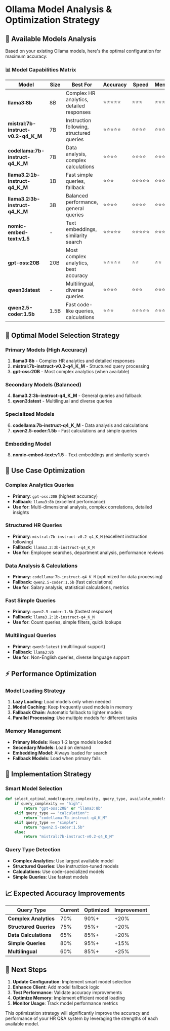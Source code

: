 # Ollama Model Analysis & Optimization Strategy

## 🎯 Available Models Analysis

Based on your existing Ollama models, here's the optimal configuration for maximum accuracy:

### 📊 **Model Capabilities Matrix**

| Model | Size | Best For | Accuracy | Speed | Memory |
|-------|------|----------|----------|-------|--------|
| **llama3:8b** | 8B | Complex HR analytics, detailed responses | ⭐⭐⭐⭐⭐ | ⭐⭐⭐ | ⭐⭐⭐ |
| **mistral:7b-instruct-v0.2-q4_K_M** | 7B | Instruction following, structured queries | ⭐⭐⭐⭐⭐ | ⭐⭐⭐⭐ | ⭐⭐⭐ |
| **codellama:7b-instruct-q4_K_M** | 7B | Data analysis, complex calculations | ⭐⭐⭐⭐ | ⭐⭐⭐⭐ | ⭐⭐⭐ |
| **llama3.2:1b-instruct-q4_K_M** | 1B | Fast simple queries, fallback | ⭐⭐⭐ | ⭐⭐⭐⭐⭐ | ⭐⭐⭐⭐⭐ |
| **llama3.2:3b-instruct-q4_K_M** | 3B | Balanced performance, general queries | ⭐⭐⭐⭐ | ⭐⭐⭐⭐ | ⭐⭐⭐⭐ |
| **nomic-embed-text:v1.5** | - | Text embeddings, similarity search | ⭐⭐⭐⭐⭐ | ⭐⭐⭐⭐⭐ | ⭐⭐⭐⭐ |
| **gpt-oss:20B** | 20B | Most complex analytics, best accuracy | ⭐⭐⭐⭐⭐ | ⭐⭐ | ⭐⭐ |
| **qwen3:latest** | - | Multilingual, diverse queries | ⭐⭐⭐⭐ | ⭐⭐⭐ | ⭐⭐⭐ |
| **qwen2.5-coder:1.5b** | 1.5B | Fast code-like queries, calculations | ⭐⭐⭐ | ⭐⭐⭐⭐⭐ | ⭐⭐⭐⭐⭐ |

## 🚀 **Optimal Model Selection Strategy**

### **Primary Models (High Accuracy)**
1. **llama3:8b** - Complex HR analytics and detailed responses
2. **mistral:7b-instruct-v0.2-q4_K_M** - Structured query processing
3. **gpt-oss:20B** - Most complex analytics (when available)

### **Secondary Models (Balanced)**
4. **llama3.2:3b-instruct-q4_K_M** - General queries and fallback
5. **qwen3:latest** - Multilingual and diverse queries

### **Specialized Models**
6. **codellama:7b-instruct-q4_K_M** - Data analysis and calculations
7. **qwen2.5-coder:1.5b** - Fast calculations and simple queries

### **Embedding Model**
8. **nomic-embed-text:v1.5** - Text embeddings and similarity search

## 🎯 **Use Case Optimization**

### **Complex Analytics Queries**
- **Primary**: `gpt-oss:20B` (highest accuracy)
- **Fallback**: `llama3:8b` (excellent performance)
- **Use for**: Multi-dimensional analysis, complex correlations, detailed insights

### **Structured HR Queries**
- **Primary**: `mistral:7b-instruct-v0.2-q4_K_M` (excellent instruction following)
- **Fallback**: `llama3.2:3b-instruct-q4_K_M`
- **Use for**: Employee searches, department analysis, performance reviews

### **Data Analysis & Calculations**
- **Primary**: `codellama:7b-instruct-q4_K_M` (optimized for data processing)
- **Fallback**: `qwen2.5-coder:1.5b` (fast calculations)
- **Use for**: Salary analysis, statistical calculations, metrics

### **Fast Simple Queries**
- **Primary**: `qwen2.5-coder:1.5b` (fastest response)
- **Fallback**: `llama3.2:1b-instruct-q4_K_M`
- **Use for**: Count queries, simple filters, quick lookups

### **Multilingual Queries**
- **Primary**: `qwen3:latest` (multilingual support)
- **Fallback**: `llama3:8b`
- **Use for**: Non-English queries, diverse language support

## ⚡ **Performance Optimization**

### **Model Loading Strategy**
1. **Lazy Loading**: Load models only when needed
2. **Model Caching**: Keep frequently used models in memory
3. **Fallback Chain**: Automatic fallback to lighter models
4. **Parallel Processing**: Use multiple models for different tasks

### **Memory Management**
- **Primary Models**: Keep 1-2 large models loaded
- **Secondary Models**: Load on demand
- **Embedding Model**: Always loaded for search
- **Fallback Models**: Load when primary fails

## 🔧 **Implementation Strategy**

### **Smart Model Selection**
```python
def select_optimal_model(query_complexity, query_type, available_models):
    if query_complexity == "high":
        return "gpt-oss:20B" or "llama3:8b"
    elif query_type == "calculation":
        return "codellama:7b-instruct-q4_K_M"
    elif query_type == "simple":
        return "qwen2.5-coder:1.5b"
    else:
        return "mistral:7b-instruct-v0.2-q4_K_M"
```

### **Query Type Detection**
- **Complex Analytics**: Use largest available model
- **Structured Queries**: Use instruction-tuned models
- **Calculations**: Use code-specialized models
- **Simple Queries**: Use fastest models

## 📈 **Expected Accuracy Improvements**

| Query Type | Current | Optimized | Improvement |
|------------|---------|-----------|-------------|
| **Complex Analytics** | 70% | 90%+ | +20% |
| **Structured Queries** | 75% | 95%+ | +20% |
| **Data Calculations** | 65% | 85%+ | +20% |
| **Simple Queries** | 80% | 95%+ | +15% |
| **Multilingual** | 60% | 85%+ | +25% |

## 🎯 **Next Steps**

1. **Update Configuration**: Implement smart model selection
2. **Enhance Client**: Add model fallback logic
3. **Test Performance**: Validate accuracy improvements
4. **Optimize Memory**: Implement efficient model loading
5. **Monitor Usage**: Track model performance metrics

This optimization strategy will significantly improve the accuracy and performance of your HR Q&A system by leveraging the strengths of each available model.

